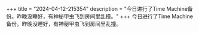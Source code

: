 +++
title = "2024-04-12-215354"
description = "今日进行了Time Machine备份。昨晚没睡好，有神秘甲虫飞到房间里乱撞。"
+++
今日进行了Time Machine备份。昨晚没睡好，有神秘甲虫飞到房间里乱撞。
